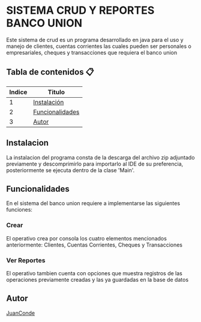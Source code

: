 # SISTEMA CRUD Y REPORTES BANCO UNION
Este sistema de crud es un programa desarrollado en java para el uso y manejo de clientes, cuentas corrientes las cuales pueden ser personales o empresariales, cheques y transacciones que requiera el banco union

## Tabla de contenidos 📋
| Indice | Titulo  |
|--|--|
| 1 | [Instalación](#instalacion) |
| 2 | [Funcionalidades](#funcionalidades) |
| 3 | [Autor](#autor) |

## Instalacion
La instalacion del programa consta de la descarga del archivo zip adjuntado previamente y descomprimirlo para importarlo al IDE de su preferencia, posteriormente se ejecuta dentro de la clase 'Main'.

## Funcionalidades
En el sistema del banco union requiere a implementarse las siguientes funciones:

### Crear
El operativo crea por consola los cuatro elementos mencionados anteriormente: Clientes, Cuentas Corrientes, Cheques y Transacciones

### Ver Reportes
El operativo tambien cuenta con opciones que muestra registros de las operaciones previamente creadas y las ya guardadas en la base de datos

## Autor
[JuanConde](https://github.com/juanconde025)
